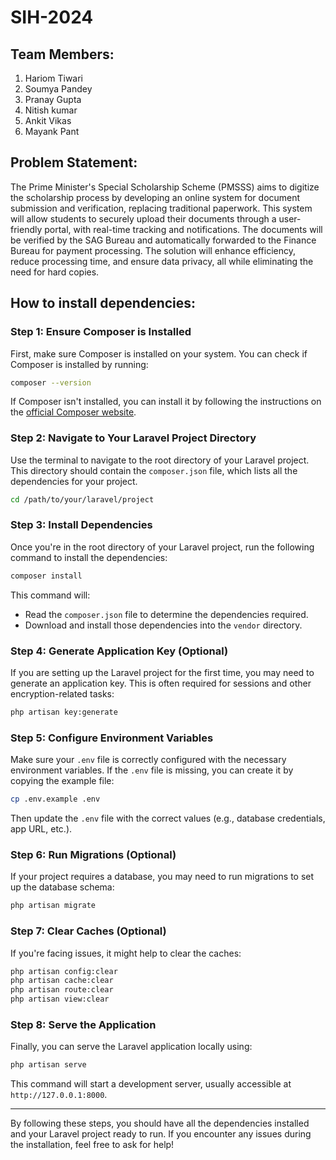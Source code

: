 # SIH-2024
## Team Members:
1) Hariom Tiwari
2) Soumya Pandey
3) Pranay Gupta
4) Nitish kumar
5) Ankit Vikas 
6) Mayank Pant

## Problem Statement:
The Prime Minister's Special Scholarship Scheme (PMSSS) aims to digitize the scholarship process by developing an online system for document submission and verification, replacing traditional paperwork. This system will allow students to securely upload their documents through a user-friendly portal, with real-time tracking and notifications. The documents will be verified by the SAG Bureau and automatically forwarded to the Finance Bureau for payment processing. The solution will enhance efficiency, reduce processing time, and ensure data privacy, all while eliminating the need for hard copies.


## How to install dependencies:

### Step 1: Ensure Composer is Installed
First, make sure Composer is installed on your system. You can check if Composer is installed by running:

```bash
composer --version
```

If Composer isn't installed, you can install it by following the instructions on the [official Composer website](https://getcomposer.org/download/).

### Step 2: Navigate to Your Laravel Project Directory
Use the terminal to navigate to the root directory of your Laravel project. This directory should contain the `composer.json` file, which lists all the dependencies for your project.

```bash
cd /path/to/your/laravel/project
```

### Step 3: Install Dependencies
Once you're in the root directory of your Laravel project, run the following command to install the dependencies:

```bash
composer install
```

This command will:
- Read the `composer.json` file to determine the dependencies required.
- Download and install those dependencies into the `vendor` directory.

### Step 4: Generate Application Key (Optional)
If you are setting up the Laravel project for the first time, you may need to generate an application key. This is often required for sessions and other encryption-related tasks:

```bash
php artisan key:generate
```

### Step 5: Configure Environment Variables
Make sure your `.env` file is correctly configured with the necessary environment variables. If the `.env` file is missing, you can create it by copying the example file:

```bash
cp .env.example .env
```

Then update the `.env` file with the correct values (e.g., database credentials, app URL, etc.).

### Step 6: Run Migrations (Optional)
If your project requires a database, you may need to run migrations to set up the database schema:

```bash
php artisan migrate
```

### Step 7: Clear Caches (Optional)
If you're facing issues, it might help to clear the caches:

```bash
php artisan config:clear
php artisan cache:clear
php artisan route:clear
php artisan view:clear
```

### Step 8: Serve the Application
Finally, you can serve the Laravel application locally using:

```bash
php artisan serve
```

This command will start a development server, usually accessible at `http://127.0.0.1:8000`.

---

By following these steps, you should have all the dependencies installed and your Laravel project ready to run. If you encounter any issues during the installation, feel free to ask for help!
